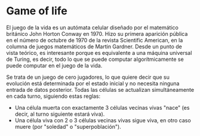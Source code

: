 # Game of life
El juego de la vida es un autómata celular diseñado por el matemático británico John Horton Conway en 1970. Hizo su primera aparición pública en el número de octubre de 1970 de la revista Scientific American, en la columna de juegos matemáticos de Martin Gardner. Desde un punto de vista teórico, es interesante porque es equivalente a una máquina universal de Turing, es decir, todo lo que se puede computar algorítmicamente se puede computar en el juego de la vida.

Se trata de un juego de cero jugadores, lo que quiere decir que su evolución está determinada por el estado inicial y no necesita ninguna entrada de datos posterior. Todas las células se actualizan simultáneamente en cada turno, siguiendo estas reglas:

* Una célula muerta con exactamente 3 células vecinas vivas "nace" (es decir, al turno siguiente estará viva).
* Una célula viva con 2 o 3 células vecinas vivas sigue viva, en otro caso muere (por "soledad" o "superpoblación").
